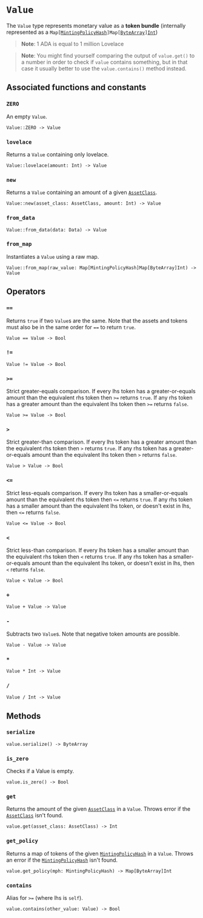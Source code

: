 # `Value`

The `Value` type represents monetary value as a **token bundle** (internally represented as a `Map[`[`MintingPolicyHash`](./mintingpolicyhash.md)`]Map[`[`ByteArray`](./bytearray.md)`]`[`Int`](./int.md))

>**Note**: 1 ADA is equal to 1 million Lovelace

>**Note**: You might find yourself comparing the output of `value.get()` to a number in order to check if `value` contains something, but in that case it usually better to use the `value.contains()` method instead.

## Associated functions and constants

### `ZERO`

An empty `Value`.

```helios
Value::ZERO -> Value
```

### `lovelace`

Returns a `Value` containing only lovelace.

```helios
Value::lovelace(amount: Int) -> Value
```

### `new`

Returns a `Value` containing an amount of a given [`AssetClass`](./assetclass.md).

```helios
Value::new(asset_class: AssetClass, amount: Int) -> Value
```

### `from_data`

```helios
Value::from_data(data: Data) -> Value
```

### `from_map`

Instantiates a `Value` using a raw map.

```helios
Value::from_map(raw_value: Map[MintingPolicyHash]Map[ByteArray]Int) -> Value
```

## Operators

### `==`

Returns `true` if two `Value`s are the same. Note that the assets and tokens must also be in the same order for `==` to return `true`.

```helios
Value == Value -> Bool
```

### `!=`

```helios
Value != Value -> Bool
```

### `>=`

Strict greater-equals comparison. If every lhs token has a greater-or-equals amount than the equivalent rhs token then `>=` returns `true`. If any rhs token has a greater amount than the equivalent lhs token then `>=` returns `false`.

```helios
Value >= Value -> Bool
```

### `>`

Strict greater-than comparison. If every lhs token has a greater amount than the equivalent rhs token then `>` returns `true`. If any rhs token has a greater-or-equals amount than the equivalent lhs token then `>` returns `false`.

```helios
Value > Value -> Bool
```

### `<=`

Strict less-equals comparison. If every lhs token has a smaller-or-equals amount than the equivalent rhs token then `<=` returns `true`. If any rhs token has a smaller amount than the equivalent lhs token, or doesn't exist in lhs, then `<=` returns `false`.

```helios
Value <= Value -> Bool
```

### `<`

Strict less-than comparison. If every lhs token has a smaller amount than the equivalent rhs token then `<` returns `true`. If any rhs token has a smaller-or-equals amount than the equivalent lhs token, or doesn't exist in lhs, then `<` returns `false`.

```helios
Value < Value -> Bool
```

### `+`

```helios
Value + Value -> Value
```

### `-`

Subtracts two `Value`s. Note that negative token amounts are possible.

```helios
Value - Value -> Value
```

### `*`

```helios
Value * Int -> Value
```

### `/`

```helios
Value / Int -> Value
```

## Methods

### `serialize`

```helios
value.serialize() -> ByteArray
```

### `is_zero`

Checks if a Value is empty.

```helios
value.is_zero() -> Bool
```

### `get`

Returns the amount of the given [`AssetClass`](./assetclass.md) in a `Value`. Throws error if the [`AssetClass`](./assetclass.md) isn't found.

```helios
value.get(asset_class: AssetClass) -> Int
```

### `get_policy`

Returns a map of tokens of the given [`MintingPolicyHash`](./mintingpolicyhash.md) in a `Value`. Throws an error if the [`MintingPolicyHash`](./mintingpolicyhash.md) isn't found.

```helios
value.get_policy(mph: MintingPolicyHash) -> Map[ByteArray]Int
```

### `contains`

Alias for `>=` (where lhs is `self`).

```helios
value.contains(other_value: Value) -> Bool
```